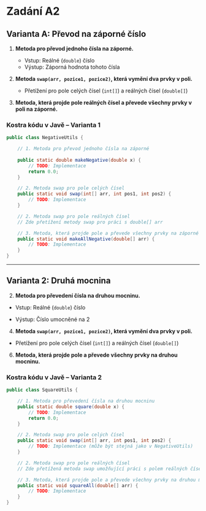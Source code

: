 # Zadání A2 

## Varianta A: Převod na záporné číslo

1. **Metoda pro převod jednoho čísla na záporné.**
    - Vstup: Reálné (`double`) číslo
    - Výstup: Záporná hodnota tohoto čísla

2. **Metoda `swap(arr, pozice1, pozice2)`, která vymění dva prvky v poli.**
    - Přetížení pro pole celých čísel (`int[]`) a reálných čísel (`double[]`)

3. **Metoda, která projde pole reálných čísel a převede všechny prvky v poli na záporné.**

### Kostra kódu v Javě – Varianta 1

```java
public class NegativeUtils {

    // 1. Metoda pro převod jednoho čísla na záporné
    
    public static double makeNegative(double x) {
        // TODO: Implementace
        return 0.0;
    }

    // 2. Metoda swap pro pole celých čísel
    public static void swap(int[] arr, int pos1, int pos2) {
        // TODO: Implementace
    }

    // 2. Metoda swap pro pole reálných čísel
    // Zde přetížení metody swap pro práci s double[] arr

    // 3. Metoda, která projde pole a převede všechny prvky na záporné
    public static void makeAllNegative(double[] arr) {
        // TODO: Implementace
    }
}
```



---



## Varianta 2: Druhá mocnina


2. **Metoda pro převedení čísla na druhou mocninu.**

- Vstup: Reálné (`double`) číslo

- Výstup: Číslo umocněné na 2

4. **Metoda `swap(arr, pozice1, pozice2)`, která vymění dva prvky v poli.**

- Přetížení pro pole celých čísel (`int[]`) a reálných čísel (`double[]`)

6. **Metoda, která projde pole a převede všechny prvky na druhou mocninu.**

### Kostra kódu v Javě – Varianta 2



```java
public class SquareUtils {

    // 1. Metoda pro převedení čísla na druhou mocninu
    public static double square(double x) {
        // TODO: Implementace
        return 0.0;
    }

    // 2. Metoda swap pro pole celých čísel
    public static void swap(int[] arr, int pos1, int pos2) {
        // TODO: Implementace (může být stejná jako v NegativeUtils)
    }

    // 2. Metoda swap pro pole reálných čísel
    // Zde přetížená metoda swap umožňující práci s polem reálných čísel (double[] arr) 

    // 3. Metoda, která projde pole a převede všechny prvky na druhou mocninu
    public static void squareAll(double[] arr) {
        // TODO: Implementace
    }
}
```
